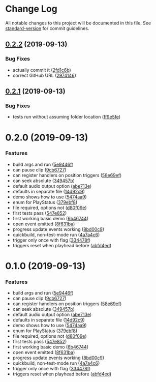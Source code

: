 # Change Log

All notable changes to this project will be documented in this file. See [standard-version](https://github.com/conventional-changelog/standard-version) for commit guidelines.

<a name="0.2.2"></a>

## [0.2.2](https://github.com/RandomStudio/osc-simulator/compare/v0.2.1...v0.2.2) (2019-09-13)

### Bug Fixes

- actually commit it ([2fd1c6b](https://github.com/RandomStudio/osc-simulator/commit/2fd1c6b))
- correct GitHub URL ([2974146](https://github.com/RandomStudio/osc-simulator/commit/2974146))

<a name="0.2.1"></a>

## [0.2.1](https://github.com/anselanza/omx-conductor/compare/v0.2.0...v0.2.1) (2019-09-13)

### Bug Fixes

- tests run without assuming folder location ([ff9e5fe](https://github.com/anselanza/omx-conductor/commit/ff9e5fe))

<a name="0.2.0"></a>

# 0.2.0 (2019-09-13)

### Features

- build args and run ([5e9446f](https://github.com/anselanza/omx-conductor/commit/5e9446f))
- can pause clip ([9cb6727](https://github.com/anselanza/omx-conductor/commit/9cb6727))
- can register handlers on position triggers ([58e69ef](https://github.com/anselanza/omx-conductor/commit/58e69ef))
- can seek absolute ([349457b](https://github.com/anselanza/omx-conductor/commit/349457b))
- default audio output option ([abe713e](https://github.com/anselanza/omx-conductor/commit/abe713e))
- defaults in separate file ([14d92c9](https://github.com/anselanza/omx-conductor/commit/14d92c9))
- demo shows how to use ([5474aa9](https://github.com/anselanza/omx-conductor/commit/5474aa9))
- enum for PlayStatus ([379ebf8](https://github.com/anselanza/omx-conductor/commit/379ebf8))
- file required, options not ([d80f09e](https://github.com/anselanza/omx-conductor/commit/d80f09e))
- first tests pass ([547e852](https://github.com/anselanza/omx-conductor/commit/547e852))
- first working basic demo ([6b46744](https://github.com/anselanza/omx-conductor/commit/6b46744))
- open event emitted ([8f631ba](https://github.com/anselanza/omx-conductor/commit/8f631ba))
- progress update events working ([8bd00c9](https://github.com/anselanza/omx-conductor/commit/8bd00c9))
- quickbuild, non-test-mode run ([4a7a4c6](https://github.com/anselanza/omx-conductor/commit/4a7a4c6))
- trigger only once with flag ([334478f](https://github.com/anselanza/omx-conductor/commit/334478f))
- triggers reset when playhead before ([abfd4ed](https://github.com/anselanza/omx-conductor/commit/abfd4ed))

<a name="0.1.0"></a>

# 0.1.0 (2019-09-13)

### Features

- build args and run ([5e9446f](https://github.com/anselanza/omx-conductor/commit/5e9446f))
- can pause clip ([9cb6727](https://github.com/anselanza/omx-conductor/commit/9cb6727))
- can register handlers on position triggers ([58e69ef](https://github.com/anselanza/omx-conductor/commit/58e69ef))
- can seek absolute ([349457b](https://github.com/anselanza/omx-conductor/commit/349457b))
- default audio output option ([abe713e](https://github.com/anselanza/omx-conductor/commit/abe713e))
- defaults in separate file ([14d92c9](https://github.com/anselanza/omx-conductor/commit/14d92c9))
- demo shows how to use ([5474aa9](https://github.com/anselanza/omx-conductor/commit/5474aa9))
- enum for PlayStatus ([379ebf8](https://github.com/anselanza/omx-conductor/commit/379ebf8))
- file required, options not ([d80f09e](https://github.com/anselanza/omx-conductor/commit/d80f09e))
- first tests pass ([547e852](https://github.com/anselanza/omx-conductor/commit/547e852))
- first working basic demo ([6b46744](https://github.com/anselanza/omx-conductor/commit/6b46744))
- open event emitted ([8f631ba](https://github.com/anselanza/omx-conductor/commit/8f631ba))
- progress update events working ([8bd00c9](https://github.com/anselanza/omx-conductor/commit/8bd00c9))
- quickbuild, non-test-mode run ([4a7a4c6](https://github.com/anselanza/omx-conductor/commit/4a7a4c6))
- trigger only once with flag ([334478f](https://github.com/anselanza/omx-conductor/commit/334478f))
- triggers reset when playhead before ([abfd4ed](https://github.com/anselanza/omx-conductor/commit/abfd4ed))
